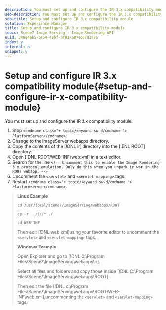 ```yaml
---
description: You must set up and configure the IR 3.x compatibility module.
seo-description: You must set up and configure the IR 3.x compatibility module.
seo-title: Setup and configure IR 3.x compatibility module
solution: Experience Manager
title: Setup and configure IR 3.x compatibility module
topic: Scene7 Image Serving - Image Rendering API
uuid: 348e4eb5-5764-49bf-af01-a87e587d3a76
index: y
internal: n
snippet: y
---
```


# Setup and configure IR 3.x compatibility module{#setup-and-configure-ir-x-compatibility-module}

You must set up and configure the IR 3.x compatibility module.

1. Stop `<cmdname class="+ topic/keyword sw-d/cmdname ">  PlatformServer</cmdname>`.
1. Change to the ImageServer webapps directory.
1. Copy the contents of the [!DNL ir] directory into the [!DNL ROOT] directory.
1. Open [!DNL ROOT/WEB-INF/web.xml] in a text editor.
1. Search for the line `<!-- Uncomment this to enable the Image Rendering 3.x protocol emulation. Only do this when you unpack ir.war in the ROOT webapp. -->`
1. Uncomment the `<servlet>` and `<servlet-mapping>` tags.
1. Restart `<cmdname class="+ topic/keyword sw-d/cmdname ">  PlatformServer</cmdname>`.
>**Linux Example** 
>
>`cd /usr/local/scene7/ImageServing/webapps/ROOT` 
>
>`cp -r ../ir/* ./` 
>
>`cd WEB-INF` 
>
>Then edit [!DNL web.xml]using your favorite editor to uncomment the `<servlet>` and `<servlet-mapping>` tags. 
>
>**Windows Example** 
>
>Open Explorer and go to [!DNL C:\Program Files\Scene7\ImageServing\webapps\ir]. 
>
>Select all files and folders and copy those inside [!DNL C:\Program Files\Scene7\ImageServing\webapps\ROOT]. 
>
>Then edit the file [!DNL c:\Program Files\Scene7\ImageServing\webapps\ROOT\WEB-INF\web.xml],uncommenting the `<servlet>` and `<servlet-mapping>` tags. 

